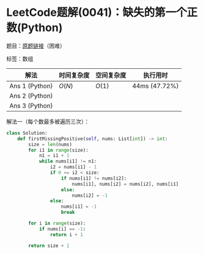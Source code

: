 # LeetCode题解(0041)：缺失的第一个正数(Python)

题目：[原题链接](https://leetcode-cn.com/problems/first-missing-positive/)（困难）

标签：数组

| 解法           | 时间复杂度 | 空间复杂度 | 执行用时      |
| -------------- | ---------- | ---------- | ------------- |
| Ans 1 (Python) | $O(N)$     | $O(1)$     | 44ms (47.72%) |
| Ans 2 (Python) |            |            |               |
| Ans 3 (Python) |            |            |               |

解法一（每个数最多被遍历三次）：

```python
class Solution:
    def firstMissingPositive(self, nums: List[int]) -> int:
        size = len(nums)
        for i1 in range(size):
            n1 = i1 + 1
            while nums[i1] != n1:
                i2 = nums[i1] - 1
                if 0 <= i2 < size:
                    if nums[i1] != nums[i2]:
                        nums[i1], nums[i2] = nums[i2], nums[i1]
                    else:
                        nums[i2] = -1
                else:
                    nums[i1] = -1
                    break

        for i in range(size):
            if nums[i] == -1:
                return i + 1

        return size + 1
```
